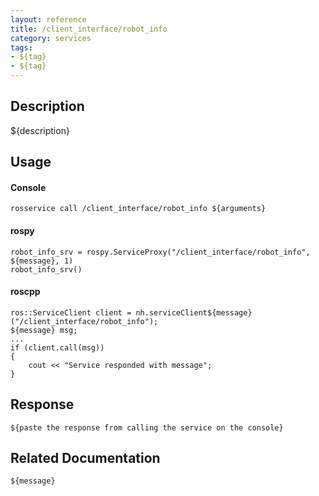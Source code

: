 ```yaml
---
layout: reference
title: /client_interface/robot_info
category: services
tags: 
- ${tag} 
- ${tag}
---
```


## Description
${description}

## Usage
#### Console
```
rosservice call /client_interface/robot_info ${arguments}
```

#### rospy
```
robot_info_srv = rospy.ServiceProxy("/client_interface/robot_info", ${message}, 1)
robot_info_srv()
```

#### roscpp
```
ros::ServiceClient client = nh.serviceClient${message}("/client_interface/robot_info");
${message} msg;
...
if (client.call(msg))
{
    cout << "Service responded with message";
}
```

## Response
```
${paste the response from calling the service on the console}
```

## Related Documentation
``${message}``